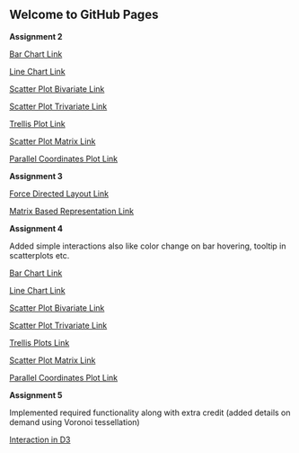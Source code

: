 ## Welcome to GitHub Pages

**Assignment 2**

[Bar Chart Link](https://bl.ocks.org/jo6gauri/dcd3ce69f8cb2dbac9c53aa282321fed)

[Line Chart Link](https://bl.ocks.org/jo6gauri/17ae6fad31bf606077ff2b3dca974087)

[Scatter Plot Bivariate Link](https://bl.ocks.org/jo6gauri/10a63bb4da1d82b5f845aaffeb2e097e)

[Scatter Plot Trivariate Link](https://bl.ocks.org/jo6gauri/4f1757689a3efbe27454d9b42c5a0c86)

[Trellis Plot Link](https://bl.ocks.org/jo6gauri/594ebf82b74eb639426ceab1d9f7d0a2)

[Scatter Plot Matrix Link](https://bl.ocks.org/jo6gauri/58ea00a329215ceb81acf9c63882f82b)

[Parallel Coordinates Plot Link](https://bl.ocks.org/jo6gauri/4b55b297492b2bb7b02cf473ec2c8fbd)


**Assignment 3**

[Force Directed Layout Link](https://bl.ocks.org/jo6gauri/74244f50a93db507be61d11b17f64288)

[Matrix Based Representation Link](https://bl.ocks.org/jo6gauri/29154e65cbd684e0ae6a334a9a32feba)


**Assignment 4**

Added simple interactions also like color change on bar hovering, tooltip in scatterplots etc.

[Bar Chart Link](https://bl.ocks.org/jo6gauri/4fd852e2d73be3920094f2ed540125b6)

[Line Chart Link](https://bl.ocks.org/jo6gauri/7286cb95732832f92d1995aac8c39ea1)

[Scatter Plot Bivariate Link](https://bl.ocks.org/jo6gauri/e98d76222a26c4a1296ad6ebdfd59a85)

[Scatter Plot Trivariate Link](https://bl.ocks.org/jo6gauri/7600c57d5d7a58c58fa63aeb682cb291)

[Trellis Plots Link](http://bl.ocks.org/jo6gauri/3fe0361f71378d4139074c910aff9766)

[Scatter Plot Matrix Link](http://bl.ocks.org/jo6gauri/c07ebf6611f1bc216ad7b0c61b0f85ae)

[Parallel Coordinates Plot Link](http://bl.ocks.org/jo6gauri/da2620dc5892f4681480fb5f287f85ec)


**Assignment 5**

Implemented required functionality along with extra credit (added details on demand using Voronoi tessellation)

[Interaction in D3](http://bl.ocks.org/jo6gauri/6dcc4dffc37cbad1d4dec558d48ccada)
